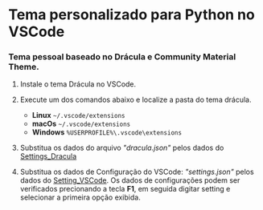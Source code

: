 # Tema personalizado para Python no VSCode
### Tema pessoal baseado no Drácula e Community Material Theme.

1. Instale o tema Drácula no VSCode.

2. Execute um dos comandos abaixo e localize a pasta do tema drácula.
    * **Linux** `~/.vscode/extensions`
    * **macOs** `~/.vscode/extensions`
    * **Windows** `%USERPROFILE%\.vscode\extensions`
  
3. Substitua os dados do arquivo *"dracula.json"* pelos dados do [Settings_Dracula](https://github.com/Ailson-Araujo/MyThemeVsCode_ToPython/blob/main/Settings_Dracula.json)

4. Substitua os dados de Configuração do VSCode: *"settings.json"* pelos dados do [Setting_VSCode](https://github.com/Ailson-Araujo/MyThemeVsCode_ToPython/blob/main/Setting_VSCode.json). Os dados de configurações podem ser verificados precionando a tecla **F1**, em seguida digitar setting e selecionar a primeira opção exibida.

